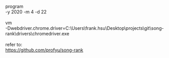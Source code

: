 program<br/>
-y 2020 -m 4 -d 22<br/>
<br/>
vm<br/>
-Dwebdriver.chrome.driver=C:\Users\frank.hsu\Desktop\projects\git\song-rank\drivers\chromedriver.exe<br/>
<br/>
refer to:<br/>
https://github.com/profyu/song-rank
